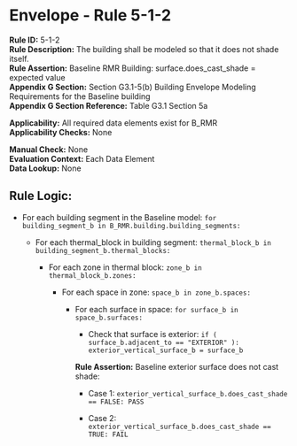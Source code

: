 
# Envelope - Rule 5-1-2  

**Rule ID:** 5-1-2  
**Rule Description:** The building shall be modeled so that it does not shade itself.  
**Rule Assertion:** Baseline RMR Building: surface.does_cast_shade = expected value  
**Appendix G Section:** Section G3.1-5(b) Building Envelope Modeling Requirements for the Baseline building  
**Appendix G Section Reference:** Table G3.1 Section 5a  

**Applicability:** All required data elements exist for B_RMR  
**Applicability Checks:**  None  

**Manual Check:** None  
**Evaluation Context:** Each Data Element  
**Data Lookup:** None  

## Rule Logic:  

- For each building segment in the Baseline model: ```for building_segment_b in B_RMR.building.building_segments:```  

  - For each thermal_block in building segment: ```thermal_block_b in building_segment_b.thermal_blocks:```  
  
    - For each zone in thermal block: ```zone_b in thermal_block_b.zones:```  

      - For each space in zone: ```space_b in zone_b.spaces:```  

        - For each surface in space: ```for surface_b in space_b.surfaces:```  

          - Check that surface is exterior: ```if ( surface_b.adjacent_to == "EXTERIOR" ): exterior_vertical_surface_b = surface_b```  

          **Rule Assertion:** Baseline exterior surface does not cast shade:  

          - Case 1: ```exterior_vertical_surface_b.does_cast_shade == FALSE: PASS```  

          - Case 2: ```exterior_vertical_surface_b.does_cast_shade == TRUE: FAIL```  
